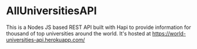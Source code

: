 # AllUniversitiesAPI
This is a Nodes JS based REST API built with Hapi to provide information for thousand of top universities around the world.
It's hosted at https://world-universities-api.herokuapp.com/
